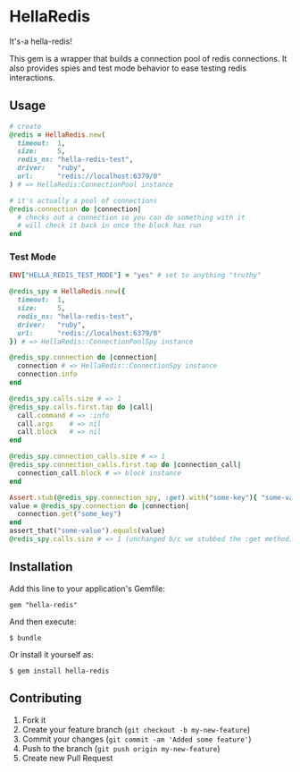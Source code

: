 # HellaRedis

It's-a hella-redis!

This gem is a wrapper that builds a connection pool of redis connections.  It also provides spies and test mode behavior to ease testing redis interactions.

## Usage

```ruby
# create
@redis = HellaRedis.new(
  timeout:  1,
  size:     5,
  redis_ns: "hella-redis-test",
  driver:   "ruby",
  url:      "redis://localhost:6379/0"
) # => HellaRedis:ConnectionPool instance

# it's actually a pool of connections
@redis.connection do |connection|
  # checks out a connection so you can do something with it
  # will check it back in once the block has run
end
```

### Test Mode

```ruby
ENV["HELLA_REDIS_TEST_MODE"] = "yes" # set to anything "truthy"

@redis_spy = HellaRedis.new({
  timeout:  1,
  size:     5,
  redis_ns: "hella-redis-test",
  driver:   "ruby",
  url:      "redis://localhost:6379/0"
}) # => HellaRedis::ConnectionPoolSpy instance

@redis_spy.connection do |connection|
  connection # => HellaRedis::ConnectionSpy instance
  connection.info
end

@redis_spy.calls.size # => 1
@redis_spy.calls.first.tap do |call|
  call.command # => :info
  call.args    # => nil
  call.block   # => nil
end

@redis_spy.connection_calls.size # => 1
@redis_spy.connection_calls.first.tap do |connection_call|
  connection_call.block # => block instance
end

Assert.stub(@redis_spy.connection_spy, :get).with("some-key"){ "some-value" }
value = @redis_spy.connection do |connection|
  connection.get("some_key")
end
assert_that("some-value").equals(value)
@redis_spy.calls.size # => 1 (unchanged b/c we stubbed the :get method)
```

## Installation

Add this line to your application's Gemfile:

    gem "hella-redis"

And then execute:

    $ bundle

Or install it yourself as:

    $ gem install hella-redis

## Contributing

1. Fork it
2. Create your feature branch (`git checkout -b my-new-feature`)
3. Commit your changes (`git commit -am 'Added some feature'`)
4. Push to the branch (`git push origin my-new-feature`)
5. Create new Pull Request
